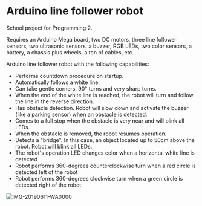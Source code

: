 # Arduino line follower robot
School project for Programming 2. 

Requires an Arduino Mega board, two DC motors, three line follower sensors, two ultrasonic sensors, a buzzer, RGB LEDs, two color sensors, a battery, a chassis plus wheels, a ton of cables, etc.

Arduino line follower robot with the following capabilities:
- Performs countdown procedure on startup.
- Automatically follows a white line.
- Can take gentle corners, 90° turns and very sharp turns.
- When the end of the white line is reached, the robot will turn and follow the line in the reverse direction.
- Has obstacle detection. Robot will slow down and activate the buzzer (like a parking sensor) when an obstacle is detected. 
- Comes to a full stop when the obstacle is very near and will blink all LEDs.
- When the obstacle is removed, the robot resumes operation.
- Detects a "bridge". In this case, an object located up to 50cm above the robot. Robot will blink all LEDs.
- The robot's operation LED changes color when a horizontal white line is detected
- Robot performs 360-degrees counterclockwise turn when a red circle is detected left of the robot
- Robot performs 360-degrees clockwise turn when a green  circle is detected right of the robot

![IMG-20190611-WA0000](https://user-images.githubusercontent.com/58608713/124362568-00851b00-dc36-11eb-88d1-8bb36f0a82a7.jpeg)

